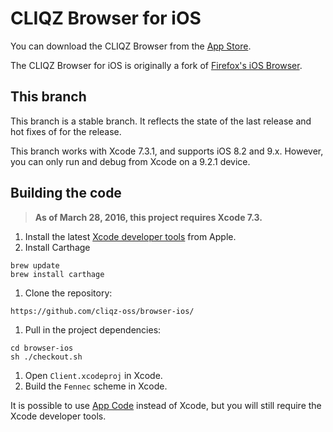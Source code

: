 CLIQZ Browser for iOS 
===============

You can download the CLIQZ Browser from the [App Store](https://itunes.apple.com/de/app/cliqz-browser/id1065837334).

The CLIQZ Browser for iOS is originally a fork of [Firefox's iOS Browser](https://github.com/mozilla/firefox-ios).

This branch
-----------

This branch is a stable branch. It reflects the state of the last release and hot fixes of for the release.

This branch works with Xcode 7.3.1, and supports iOS 8.2 and 9.x. However, you can only run and debug from Xcode on a 9.2.1 device.

Building the code
-----------------

> __As of March 28, 2016, this project requires Xcode 7.3.__

1. Install the latest [Xcode developer tools](https://developer.apple.com/xcode/downloads/) from Apple.
1. Install Carthage

  ```shell
  brew update
  brew install carthage
  ```

1. Clone the repository:

  ```shell
  https://github.com/cliqz-oss/browser-ios/
  ```

1. Pull in the project dependencies:

  ```shell
  cd browser-ios
  sh ./checkout.sh
  ```

1. Open `Client.xcodeproj` in Xcode.
1. Build the `Fennec` scheme in Xcode.

It is possible to use [App Code](https://www.jetbrains.com/objc/download/) instead of Xcode, but you will still require the Xcode developer tools.
